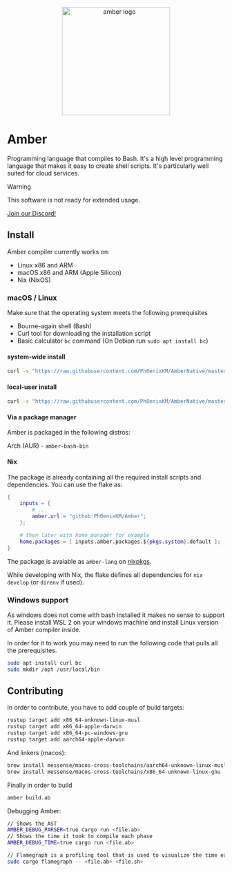 <div align="center">
    <img src="assets/amber.png" alt="amber logo" width="250" />
</div>

# Amber

Programming language that compiles to Bash. It's a high level programming language that makes it easy to create shell scripts. It's particularly well suited for cloud services.

> [!Warning]
> This software is not ready for extended usage.

[Join our Discord!](https://discord.com/invite/cjHjxbsDvZ)

## Install
Amber compiler currently works on:
- Linux x86 and ARM
- macOS x86 and ARM (Apple Silicon)
- Nix (NixOS)

### macOS / Linux
Make sure that the operating system meets the following prerequisites
- Bourne-again shell (Bash)
- Curl tool for downloading the installation script
- Basic calculator `bc` command (On Debian run `sudo apt install bc`)

#### system-wide install
```bash
curl -s "https://raw.githubusercontent.com/Ph0enixKM/AmberNative/master/setup/install.sh" | $(echo /bin/bash)
```

#### local-user install
```bash
curl -s "https://raw.githubusercontent.com/Ph0enixKM/AmberNative/master/setup/install.sh" | $(echo /bin/bash) -s -- --user
```

#### Via a package manager
Amber is packaged in the following distros:

Arch (AUR) - `amber-bash-bin`

#### Nix

The package is already containing all the required install scripts and dependencies. You can use the flake as:

```nix
{
    inputs = {
        # ...
        amber.url = "github:Ph0enixKM/Amber";
    };

    # then later with home manager for example
    home.packages = [ inputs.amber.packages.${pkgs.system}.default ];
}
```

The package is avaiable as `amber-lang` on [nixpkgs](https://github.com/NixOS/nixpkgs/pull/313774).

While developing with Nix, the flake defines all dependencies for `nix develop` (or `direnv` if used).

### Windows support
As windows does not come with bash installed it makes no sense to support it. Please install WSL 2 on your windows machine and install Linux version of Amber compiler inside.

In order for it to work you may need to run the following code that pulls all the prerequisites.

```bash
sudo apt install curl bc
sudo mkdir /opt /usr/local/bin
```


## Contributing
In order to contribute, you have to add couple of build targets:
```bash
rustup target add x86_64-unknown-linux-musl
rustup target add x86_64-apple-darwin
rustup target add x86_64-pc-windows-gnu
rustup target add aarch64-apple-darwin
```

And linkers (macos):
```bash
brew install messense/macos-cross-toolchains/aarch64-unknown-linux-musl
brew install messense/macos-cross-toolchains/x86_64-unknown-linux-gnu
```

Finally in order to build
```bash
amber build.ab
```

Debugging Amber:
```bash
// Shows the AST
AMBER_DEBUG_PARSER=true cargo run <file.ab>
// Shows the time it took to compile each phase
AMBER_DEBUG_TIME=true cargo run <file.ab>

// Flamegraph is a profiling tool that is used to visualize the time each function took to execute
sudo cargo flamegraph -- <file.ab> <file.sh>
```

